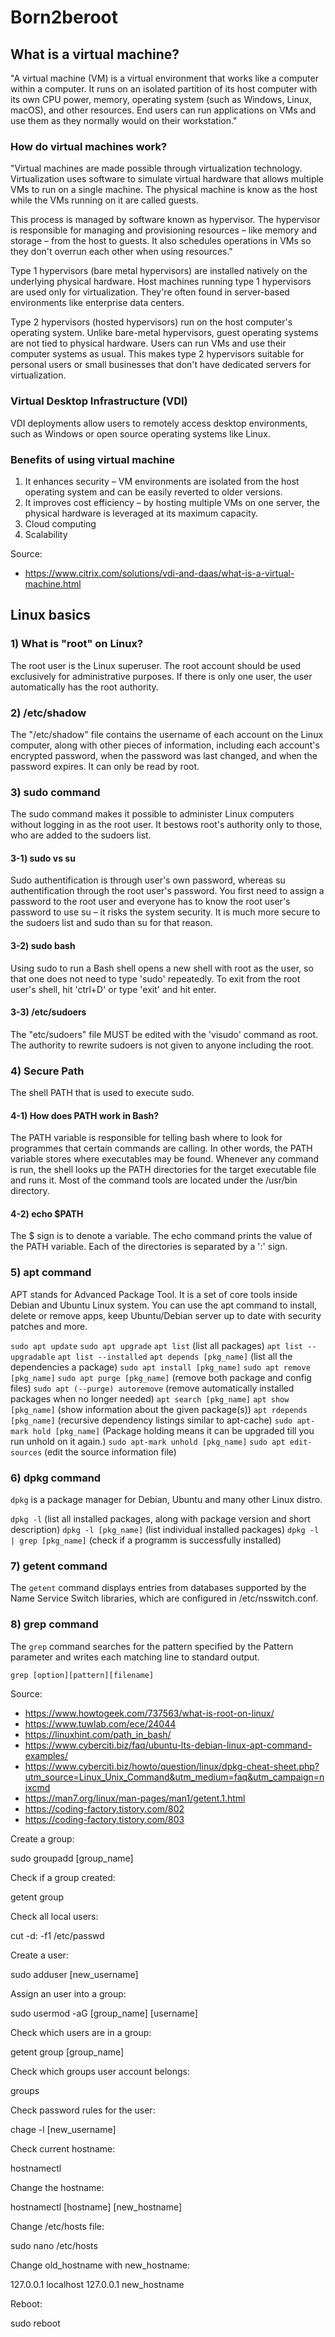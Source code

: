 # Born2beroot

## What is a virtual machine?

"A virtual machine (VM) is a virtual environment that works like a computer within a computer. It runs on an isolated partition of its host computer with its own CPU power, memory, operating system (such as Windows, Linux, macOS), and other resources. End users can run applications on VMs and use them as they normally would on their workstation."

### How do virtual machines work?

"Virtual machines are made possible through virtualization technology. Virtualization uses software to simulate virtual hardware that allows multiple VMs to run on a single machine. The physical machine is know as the host while the VMs running on it are called guests.

This process is managed by software known as hypervisor. The hypervisor is responsible for managing and provisioning resources – like memory and storage – from the host to guests. It also schedules operations in VMs so they don't overrun each other when using resources."

Type 1 hypervisors (bare metal hypervisors) are installed natively on the underlying physical hardware. Host machines running type 1 hypervisors are used only for virtualization. They're often found in server-based environments like enterprise data centers.

Type 2 hypervisors (hosted hypervisors) run on the host computer's operating system. Unlike bare-metal hypervisors, guest operating systems are not tied to physical hardware. Users can run VMs and use their computer systems as usual. This makes type 2 hypervisors suitable for personal users or small businesses that don't have dedicated servers for virtualization.

### Virtual Desktop Infrastructure (VDI)

VDI deployments allow users to remotely access desktop environments, such as Windows or open source operating systems like Linux.

### Benefits of using virtual machine

1) It enhances security – VM environments are isolated from the host operating system and can be easily reverted to older versions.
2) It improves cost efficiency – by hosting multiple VMs on one server, the physical hardware is leveraged at its maximum capacity.
3) Cloud computing
4) Scalability

Source:
- https://www.citrix.com/solutions/vdi-and-daas/what-is-a-virtual-machine.html


## Linux basics

### 1)	What is "root" on Linux?

The root user is the Linux superuser. The root account should be used exclusively for administrative purposes. If there is only one user, the user automatically has the root authority.

### 2)	/etc/shadow

The "/etc/shadow" file contains the username of each account on the Linux computer, along with other pieces of information, including each account's encrypted password, when the password was last changed, and when the password expires. It can only be read by root.

### 3)	sudo command

The sudo command makes it possible to administer Linux computers without logging in as the root user. It bestows root's authority only to those, who are added to the sudoers list.

#### 3-1)	sudo vs su

Sudo authentification is through user's own password, whereas su authentification through the root user's password. You first need to assign a password to the root user and everyone has to know the root user's password to use su – it risks the system security. It is much more secure to the sudoers list and sudo than su for that reason.

#### 3-2)	sudo bash

Using sudo to run a Bash shell opens a new shell with root as the user, so that one does not need to type 'sudo' repeatedly. To exit from the root user's shell, hit 'ctrl+D' or type 'exit' and hit enter.

#### 3-3)	/etc/sudoers

The "etc/sudoers" file MUST be edited with the 'visudo' command as root. The authority to rewrite sudoers is not given to anyone including the root.

### 4)	Secure Path

The shell PATH that is used to execute sudo.

#### 4-1)	How does PATH work in Bash?

The PATH variable is responsible for telling bash where to look for programmes that certain commands are calling. In other words, the PATH variable stores where executables may be found. Whenever any command is run, the shell looks up the PATH directories for the target executable file and runs it. Most of the command tools are located under the /usr/bin directory.

#### 4-2)	echo $PATH

The $ sign is to denote a variable. The echo command prints the value of the PATH variable. Each of the directories is separated by a ':' sign.

### 5)	apt command

APT stands for Advanced Package Tool. It is a set of core tools inside Debian and Ubuntu Linux system. You can use the apt command to install, delete or remove apps, keep Ubuntu/Debian server up to date with security patches and more.

`sudo apt update`
`sudo apt upgrade`
`apt list` (list all packages)
`apt list --upgradable`
`apt list --installed`
`apt depends [pkg_name]` (list all the dependencies a package)
`sudo apt install [pkg_name]`
`sudo apt remove [pkg_name]`
`sudo apt purge [pkg_name]` (remove both package and config files)
`sudo apt (--purge) autoremove` (remove automatically installed packages when no longer needed)
`apt search [pkg_name]`
`apt show [pkg_name]` (show information about the given package(s))
`apt rdepends [pkg_name]` (recursive dependency listings similar to apt-cache)
`sudo apt-mark hold [pkg_name]` (Package holding means it can be upgraded till you run unhold on it again.)
`sudo apt-mark unhold [pkg_name]`
`sudo apt edit-sources` (edit the source information file)

### 6)	dpkg command

`dpkg` is a package manager for Debian, Ubuntu and many other Linux distro.

`dpkg -l` (list all installed packages, along with package version and short description)
`dpkg -l [pkg_name]` (list individual installed packages)
`dpkg -l | grep [pkg_name]` (check if a programm is successfully installed)

### 7)	getent command

The `getent` command displays entries from databases supported by the Name Service Switch libraries, which are configured in /etc/nsswitch.conf.

### 8) grep command

The `grep` command searches for the pattern specified by the Pattern parameter and writes each matching line to standard output. 

`grep [option][pattern][filename]`

Source:
- https://www.howtogeek.com/737563/what-is-root-on-linux/
- https://www.tuwlab.com/ece/24044
- https://linuxhint.com/path_in_bash/
- https://www.cyberciti.biz/faq/ubuntu-lts-debian-linux-apt-command-examples/
- https://www.cyberciti.biz/howto/question/linux/dpkg-cheat-sheet.php?utm_source=Linux_Unix_Command&utm_medium=faq&utm_campaign=nixcmd
- https://man7.org/linux/man-pages/man1/getent.1.html
- https://coding-factory.tistory.com/802
- https://coding-factory.tistory.com/803



Create a group:

sudo groupadd [group_name]

Check if a group created:

getent group

Check all local users:

cut -d: -f1 /etc/passwd

Create a user:

sudo adduser [new_username]

Assign an user into a group:

sudo usermod -aG [group_name] [username]

Check which users are in a group:

getent group [group_name]

Check which groups user account belongs:

groups

Check password rules for the user:

chage -l [new_username]



Check current hostname:

hostnamectl

Change the hostname:

hostnamectl [hostname] [new_hostname]

Change /etc/hosts file:

sudo nano /etc/hosts

Change old_hostname with new_hostname:

127.0.0.1	localhost
127.0.0.1	new_hostname

Reboot:

sudo reboot



